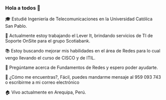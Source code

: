 ### Hola a todos 👋

<!--
**RicardoSalinasRoque/RicardoSalinasRoque** is a ✨ _special_ ✨ repository because its `README.md` (this file) appears on your GitHub profile.

Here are some ideas to get you started:

- 🔭 I’m currently working on ...
- 🌱 I’m currently learning ...
- 👯 I’m looking to collaborate on ...
- 🤔 I’m looking for help with ...
- 💬 Ask me about ...
- 📫 How to reach me: ...
- 😄 Pronouns: ...
- ⚡ Fun fact: ...
-->

🎓 Estudié Ingeniería de Telecomunicaciones en la Universidad Católica San Pablo.

💼 Actualmente estoy trabajando el Lever It, brindando servicios de TI de Soporte OnSite para el grupo Scotiabank.

📚 Estoy buscando mejorar mis habilidades en el área de Redes para lo cual vengo llevando el curso de CISCO y de ITIL.

💬 Pregúntame acerca de Fundamentos de Redes y espero poder ayudarte.

📱 ¿Cómo me encuentras?, Fácil, puedes mandarme mensaje al 959 093 743 o escribirme a mi correo electrónico

🏠 Vivo actualmente en Arequipa, Perú.
